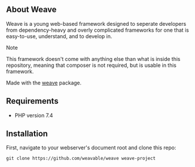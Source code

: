 ## About Weave

Weave is a young web-based framework designed to seperate developers from dependency-heavy and overly complicated frameworks for one that is easy-to-use, understand, and to develop in. 

> [!NOTE]  
> This framework doesn't come with anything else than what is inside this repository, meaning that composer is not required, but is usable in this framework. 

Made with the [weave](https://github.com/weavable/framework/) package.

## Requirements
- PHP version 7.4

## Installation
First, navigate to your webserver's document root and clone this repo:

    git clone https://github.com/weavable/weave weave-project
